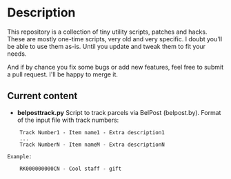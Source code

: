 Description
==============

This repository is a collection of tiny utility scripts, patches and hacks.
These are mostly one-time scripts, very old and very specific. I doubt you'll be able to use them as-is. Until you update and tweak them to fit your needs.

And if by chance you fix some bugs or add new features, feel free to submit a pull request. I'll be happy to merge it.

Current content
---------------
*	**belposttrack.py**
	Script to track parcels via BelPost (belpost.by). 
	Format of the input file with track numbers:
```
	Track Number1 - Item name1 - Extra description1
	...
	Track NumberN - Item nameM - Extra descriptionN	
```

	Example:
```
	RK000000000CN - Cool staff - gift
```
